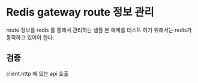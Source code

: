 # Redis gateway route  정보 관리
route 정보를 redis 를 통해서 관리하는 샘플
본 예제를 테스트 하기 위해서는 redis가 동작하고 있어야 한다. 

## 검증 
client.http 에 있는 api 호출

